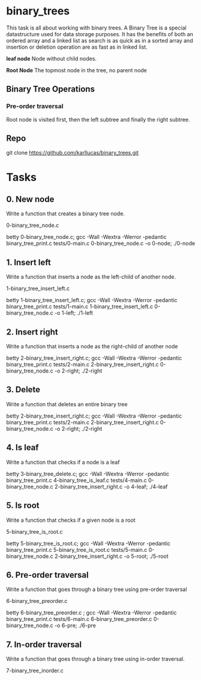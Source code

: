 # binary_trees
This task is all about working with binary trees. A Binary Tree is a special datastructure used for data storage purposes. It has the benefits of both an ordered array and a linked list as search is as quick as in a sorted array and insertion or deletion operation are as fast as in linked list.


**leaf node**
Node without child nodes.

**Root Node**
The topmost node in the tree, no parent node

## Binary Tree Operations
### Pre-order traversal
Root node is visited first, then the left subtree and finally the right subtree.


## Repo
git clone https://github.com/karllucas/binary_trees.git

# Tasks

## 0. New node
Write a function that creates a binary tree node.

0-binary_tree_node.c

betty 0-binary_tree_node.c; gcc -Wall -Wextra -Werror -pedantic binary_tree_print.c tests/0-main.c 0-binary_tree_node.c -o 0-node; ./0-node

## 1. Insert left
Write a function that inserts a node as the left-child of another node.

1-binary_tree_insert_left.c

betty 1-binary_tree_insert_left.c; gcc -Wall -Wextra -Werror -pedantic binary_tree_print.c tests/1-main.c 1-binary_tree_insert_left.c 0-binary_tree_node.c -o 1-left; ./1-left

## 2. Insert right 
Write a function that inserts a node as the right-child of another node


betty 2-binary_tree_insert_right.c; gcc -Wall -Wextra -Werror -pedantic binary_tree_print.c tests/2-main.c 2-binary_tree_insert_right.c 0-binary_tree_node.c -o 2-right; ./2-right

## 3. Delete
Write a function that deletes an entire binary tree

betty 2-binary_tree_insert_right.c; gcc -Wall -Wextra -Werror -pedantic binary_tree_print.c tests/2-main.c 2-binary_tree_insert_right.c 0-binary_tree_node.c -o 2-right; ./2-right

## 4. Is leaf
Write a function that checks if a node is a leaf

betty 3-binary_tree_delete.c; gcc -Wall -Wextra -Werror -pedantic binary_tree_print.c 4-binary_tree_is_leaf.c tests/4-main.c 0-binary_tree_node.c 2-binary_tree_insert_right.c -o 4-leaf; ./4-leaf 

## 5. Is root
Write a function that checks if a given node is a root

5-binary_tree_is_root.c

betty 5-binary_tree_is_root.c; gcc -Wall -Wextra -Werror -pedantic binary_tree_print.c 5-binary_tree_is_root.c tests/5-main.c 0-binary_tree_node.c 2-binary_tree_insert_right.c -o 5-root; ./5-root

## 6. Pre-order traversal
Write a function that goes through a binary tree using pre-order traversal

6-binary_tree_preorder.c

betty 6-binary_tree_preorder.c ; gcc -Wall -Wextra -Werror -pedantic binary_tree_print.c tests/6-main.c 6-binary_tree_preorder.c 0-binary_tree_node.c -o 6-pre; ./6-pre


## 7. In-order traversal
Write a function that goes through a binary tree using in-order traversal.

7-binary_tree_inorder.c







